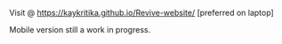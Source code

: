 Visit @ https://kaykritika.github.io/Revive-website/ [preferred on laptop]

 
 Mobile version still a work in progress.
